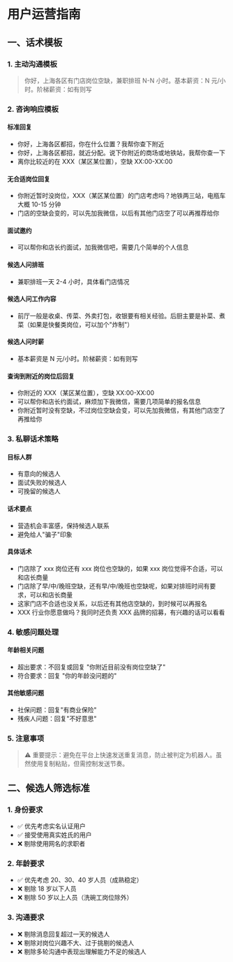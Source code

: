# 用户运营指南

## 一、话术模板

### 1. 主动沟通模板

> 你好，上海各区有门店岗位空缺，兼职排班 N-N 小时。基本薪资：N 元/小时。阶梯薪资：如有则写

### 2. 咨询响应模板

#### 标准回复

- 你好，上海各区都招，你在什么位置？我帮你查下附近
- 你好，上海各区都招，就近分配。说下你附近的商场或地铁站，我帮你查一下
- 离你比较近的在 XXX（某区某位置），空缺 XX:00-XX:00

#### 无合适岗位回复

- 你附近暂时没岗位，XXX（某区某位置）的门店考虑吗？地铁两三站，电瓶车大概 10-15 分钟
- 门店的空缺会变的，可以先加我微信，以后有其他门店空了可以再推荐给你

#### 面试邀约

- 可以帮你和店长约面试，加我微信吧，需要几个简单的个人信息

#### 候选人问排班

- 兼职排班一天 2-4 小时，具体看门店情况

#### 候选人问工作内容

- 前厅一般是收桌、传菜、外卖打包，收银要有相关经验。后厨主要是补菜、煮菜（如果是快餐类岗位，可以加个"炸制"）

#### 候选人问时薪

- 基本薪资是 N 元/小时。阶梯薪资：如有则写

#### 查询到附近的岗位后回复

- 你附近的 XXX（某区某位置），空缺 XX:00-XX:00
- 可以帮你和店长约面试，麻烦加下我微信，需要几项简单的报名信息
- 你附近暂时没有空缺，不过岗位空缺会变，可以先加我微信，有其他门店空了再推给你

### 3. 私聊话术策略

#### 目标人群

- 有意向的候选人
- 面试失败的候选人
- 可挽留的候选人

#### 话术要点

- 营造机会丰富感，保持候选人联系
- 避免给人"骗子"印象

#### 具体话术

- 门店除了 xxx 岗位还有 xxx 岗位也空缺的，如果 xxx 岗位觉得不合适，可以和店长商量
- 门店除了早/中/晚班空缺，还有早/中/晚班也空缺呢，如果对排班时间有要求，可以和店长商量
- 这家门店不合适也没关系，以后还有其他店空缺的，到时候可以再报名
- XXX 行业你愿意做吗？我同时还负责 XXX 品牌的招募，有兴趣的话可以看看

### 4. 敏感问题处理

#### 年龄相关问题

- 超出要求：不回复或回复 "你附近目前没有岗位空缺了"
- 符合要求：回复 "你的年龄没问题的"

#### 其他敏感问题

- 社保问题：回复"有商业保险"
- 残疾人问题：回复"不好意思"

### 5. 注意事项

> ⚠️ 重要提示：避免在平台上快速发送重复消息，防止被判定为机器人。虽然使用复制粘贴，但需控制发送节奏。

## 二、候选人筛选标准

### 1. 身份要求

- ✅ 优先考虑实名认证用户
- ✅ 接受使用真实姓氏的用户
- ❌ 剔除使用网名的求职者

### 2. 年龄要求

- ✅ 优先考虑 20、30、40 岁人员（成熟稳定）
- ❌ 剔除 18 岁以下人员
- ❌ 剔除 50 岁以上人员（洗碗工岗位除外）

### 3. 沟通要求

- ❌ 剔除消息回复超过一天的候选人
- ❌ 剔除对岗位兴趣不大、过于挑剔的候选人
- ❌ 剔除多轮沟通中表现出理解能力不足的候选人
